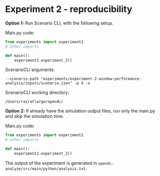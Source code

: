 # Experiment 2 - reproducibility

**Option 1:** Run Scenario CLI, with the following setup.

Main.py code:
```python
from experiments import experiment2
# other imports

def main():
    experiment2.experiment_2()
```

ScenarioCLI arguments:
```
--scenario-path "experiments/experiment-2-window-performance-analysis/inputs/scenario.json" -p 4 -a
```

ScenarioCLI working directory:
```
/Users/raz/atlarge/opendc/
```


**Option 2:** If already have the simulation output files, run only the main.py and skip the simulation time.

Main.py code:
```python
from experiments import experiment2
# other imports

def main():
    experiment2.experiment_2()
```


The output of the experiment is generated in 
```opendc-analyze/src/main/python/analysis.txt```.
